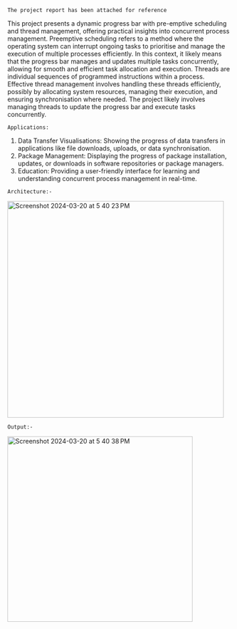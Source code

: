     The project report has been attached for reference

This project presents a dynamic progress bar with pre-emptive scheduling and thread
management, offering practical insights into concurrent process management.
Preemptive scheduling refers to a method where the operating system can interrupt ongoing
tasks to prioritise and manage the execution of multiple processes efficiently. In this context,
it likely means that the progress bar manages and updates multiple tasks concurrently,
allowing for smooth and efficient task allocation and execution.
Threads are individual sequences of programmed instructions within a process. Effective
thread management involves handling these threads efficiently, possibly by allocating
system resources, managing their execution, and ensuring synchronisation where needed.
The project likely involves managing threads to update the progress bar and execute tasks
concurrently.


    Applications:
  1. Data Transfer Visualisations: Showing the progress of data transfers in applications like file downloads, uploads, or data synchronisation.
  2. Package Management: Displaying the progress of package installation, updates, or downloads in software repositories or package managers.
  3. Education: Providing a user-friendly interface for learning and understanding concurrent process management in real-time.


    Architecture:-

     
   <img width="486" alt="Screenshot 2024-03-20 at 5 40 23 PM" src="https://github.com/rhmt80/progressbar-contextswitching/assets/113451102/5246b17b-311a-4c69-86ee-263aa4bf7fab">

    Output:-


  <img width="416" alt="Screenshot 2024-03-20 at 5 40 38 PM" src="https://github.com/rhmt80/progressbar-contextswitching/assets/113451102/f80fa3ff-79ff-428a-bf5d-45fd6b6bbe4a">
